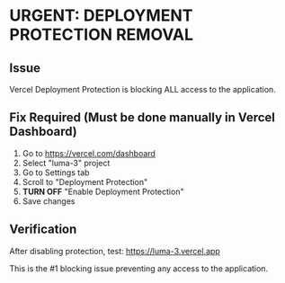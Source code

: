 # URGENT: DEPLOYMENT PROTECTION REMOVAL

## Issue
Vercel Deployment Protection is blocking ALL access to the application.

## Fix Required (Must be done manually in Vercel Dashboard)
1. Go to https://vercel.com/dashboard
2. Select "luma-3" project
3. Go to Settings tab
4. Scroll to "Deployment Protection"
5. **TURN OFF** "Enable Deployment Protection"
6. Save changes

## Verification
After disabling protection, test: https://luma-3.vercel.app

This is the #1 blocking issue preventing any access to the application.